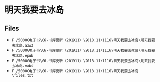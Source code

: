 # 明天我要去冰岛

## Files

- `F:/5000G电子书\06-书库更新（201911）\2018.11\1116\明天我要去冰岛\明天我要去冰岛.azw3`
- `F:/5000G电子书\06-书库更新（201911）\2018.11\1116\明天我要去冰岛\明天我要去冰岛.epub`
- `F:/5000G电子书\06-书库更新（201911）\2018.11\1116\明天我要去冰岛\明天我要去冰岛.mobi`
- `F:/5000G电子书\06-书库更新（201911）\2018.11\1116\明天我要去冰岛\files.txt`
